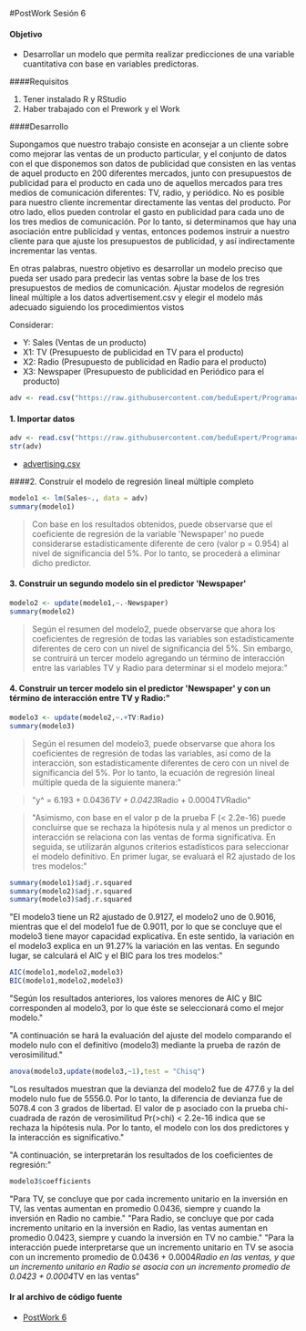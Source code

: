 #PostWork Sesión 6

#### Objetivo

- Desarrollar un modelo que permita realizar predicciones de una variable cuantitativa
 con base en variables predictoras.

####Requisitos

1. Tener instalado R y RStudio
2. Haber trabajado con el Prework y el Work

####Desarrollo

Supongamos que nuestro trabajo consiste en aconsejar a un cliente sobre 
como mejorar las ventas de un producto particular, y el conjunto de datos 
con el que disponemos son datos de publicidad que consisten en las ventas 
de aquel producto en 200 diferentes mercados, junto con presupuestos de 
publicidad para el producto en cada uno de aquellos mercados para tres 
medios de comunicación diferentes: TV, radio, y periódico. No es posible 
para nuestro cliente incrementar directamente las ventas del producto. Por 
otro lado, ellos pueden controlar el gasto en publicidad para cada uno de 
los tres medios de comunicación. Por lo tanto, si determinamos que hay una 
asociación entre publicidad y ventas, entonces podemos instruir a nuestro 
cliente para que ajuste los presupuestos de publicidad, y así 
indirectamente incrementar las ventas. 

En otras palabras, nuestro objetivo 
es desarrollar un modelo preciso que pueda ser usado para predecir las 
ventas sobre la base de los tres presupuestos de medios de comunicación. Ajustar 
modelos de regresión lineal múltiple a los datos advertisement.csv y elegir el 
modelo más adecuado siguiendo los procedimientos vistos


Considerar:

- Y: Sales (Ventas de un producto)
- X1: TV (Presupuesto de publicidad en TV para el producto)
- X2: Radio (Presupuesto de publicidad en Radio para el producto)
- X3: Newspaper (Presupuesto de publicidad en Periódico para el producto)

```R
adv <- read.csv("https://raw.githubusercontent.com/beduExpert/Programacion-R-Santander-2022/main/Sesion-06/data/advertising.csv")
```
#### 1. Importar datos
```R
adv <- read.csv("https://raw.githubusercontent.com/beduExpert/Programacion-R-Santander-2022/main/Sesion-06/data/advertising.csv")
str(adv)
```
- [advertising.csv](/advertising.csv)

####2. Construir el modelo de regresión lineal múltiple completo
```R
modelo1 <- lm(Sales~., data = adv)
summary(modelo1)
```
>Con base en los resultados obtenidos, puede observarse que el coeficiente
>de regresión de la variable 'Newspaper' no puede considerarse estadísticamente 
>diferente de cero (valor p = 0.954) al nivel de significancia del 5%. 
>Por lo tanto, se procederá a eliminar dicho predictor.

#### 3. Construir un segundo modelo sin el predictor 'Newspaper'
```R
modelo2 <- update(modelo1,~.-Newspaper)
summary(modelo2)
```

>Según el resumen del modelo2, puede observarse que ahora los coeficientes de regresión
>de todas las variables son estadísticamente diferentes de cero con un nivel de
>significancia del 5%. Sin embargo, se contruirá un tercer modelo agregando un término
>de interacción entre las variables TV y Radio para determinar si el modelo mejora:"

#### 4. Construir un tercer modelo sin el predictor 'Newspaper' y con un término de interacción entre TV y Radio:"
```R
modelo3 <- update(modelo2,~.+TV:Radio)
summary(modelo3)
```

>Según el resumen del modelo3, puede observarse que ahora los coeficientes de regresión
>de todas las variables, así como de la interacción, son estadísticamente diferentes 
>de cero con un nivel de significancia del 5%. Por lo tanto, la ecuación de regresión lineal
>múltiple queda de la siguiente manera:"

>"y^ = 6.193 + 0.0436*TV + 0.0423*Radio + 0.0004*TV*Radio"

>"Asimismo, con base en el valor p de la prueba F (< 2.2e-16) puede concluirse que
>se rechaza la hipótesis nula y al menos un predictor o interacción se relaciona con las ventas
>de forma significativa. En seguida, se utilizarán algunos criterios estadísticos 
>para seleccionar el modelo definitivo. En primer lugar, se evaluará el R2 ajustado
>de los tres modelos:"

```R
summary(modelo1)$adj.r.squared
summary(modelo2)$adj.r.squared
summary(modelo3)$adj.r.squared
```

"El modelo3 tiene un R2 ajustado de 0.9127, el modelo2 uno de 0.9016, mientras que 
el del modelo1 fue de 0.9011, por lo que se concluye que el modelo3 tiene mayor capacidad 
explicativa. En este sentido, la variación en el modelo3 explica en un 91.27% la variación
en las ventas. En segundo lugar, se calculará el AIC y el BIC para los tres modelos:"

```R
AIC(modelo1,modelo2,modelo3)
BIC(modelo1,modelo2,modelo3)
```

"Según los resultados anteriores, los valores menores de AIC y BIC corresponden al modelo3,
por lo que éste se seleccionará como el mejor modelo."

"A continuación se hará la evaluación del ajuste del modelo comparando el modelo nulo 
con el definitivo (modelo3) mediante la prueba de razón de verosimilitud."

```R
anova(modelo3,update(modelo3,~1),test = "Chisq")
```

"Los resultados muestran que la devianza del modelo2 fue de 477.6 y la
del modelo nulo fue de 5556.0. Por lo tanto, la diferencia de devianza fue de 
5078.4 con 3 grados de libertad. El valor de p asociado con la prueba chi-cuadrada 
de razón de verosimilitud Pr(>chi) < 2.2e-16 indica que se rechaza la hipótesis nula. 
Por lo tanto, el modelo con los dos predictores y la interacción es significativo."

"A continuación, se interpretarán los resultados de los coeficientes de regresión:"

```R
modelo3$coefficients
```

"Para TV, se concluye que por cada incremento unitario en la inversión en TV, las
ventas aumentan en promedio 0.0436, siempre y cuando la inversión en Radio no cambie."
"Para Radio, se concluye que por cada incremento unitario en la inversión en Radio, las
ventas aumentan en promedio 0.0423, siempre y cuando la inversión en TV no cambie."
"Para la interacción puede interpretarse que un incremento unitario en TV se asocia con
un incremento promedio de 0.0436 + 0.0004*Radio en las ventas, y que un incremento unitario 
en Radio se asocia con un incremento promedio de 0.0423 + 0.0004*TV en las ventas"

#### Ir al archivo de código fuente
- [PostWork 6](https://github.com/alsolisc/Postworks/tree/main/src/PostWork6.R)
